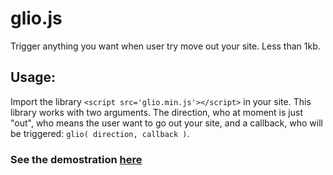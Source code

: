 # glio.js
Trigger anything you want when user try move out your site. Less than 1kb.

## Usage:
Import the library ```<script src='glio.min.js'></script>``` in your site.
This library works with two arguments. The direction, who at moment is just "out", who means the user want to go out your site, and a callback, who will be triggered: 
```glio( direction, callback )```.

### See the demostration <a href="http://luisvinicius167.github.io/gliojs/"> here</a>
